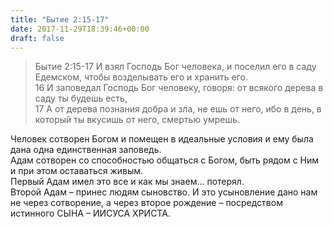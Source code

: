 ```yaml
---
title: "Бытие 2:15-17"
date: 2017-11-29T18:39:46+00:00
draft: false
---
```


> Бытие 2:15-17 И взял Господь Бог человека, и поселил его в саду Едемском, чтобы возделывать его и хранить его.  
> 16 И заповедал Господь Бог человеку, говоря: от всякого дерева в саду ты будешь есть,  
> 17 А от дерева познания добра и зла, не ешь от него, ибо в день, в который ты вкусишь от него, смертью умрешь.



Человек сотворен Богом и помещен в идеальные условия и ему была дана одна единственная заповедь.  
Адам сотворен со способностью общаться с Богом, быть рядом с Ним и при этом оставаться живым.  
Первый Адам имел это все и как мы знаем&#8230; потерял.  
Второй Адам &#8211; принес людям сыновство. И это усыновление дано нам не через сотворение, а через второе рождение &#8211; посредством истинного СЫНА &#8211; ИИСУСА ХРИСТА.